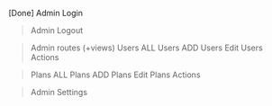 [Done] Admin Login
> Admin Logout

> Admin routes (+views)
> Users ALL
> Users ADD
> Users Edit
> Users Actions

> Plans ALL
> Plans ADD
> Plans Edit
> Plans Actions

> Admin Settings